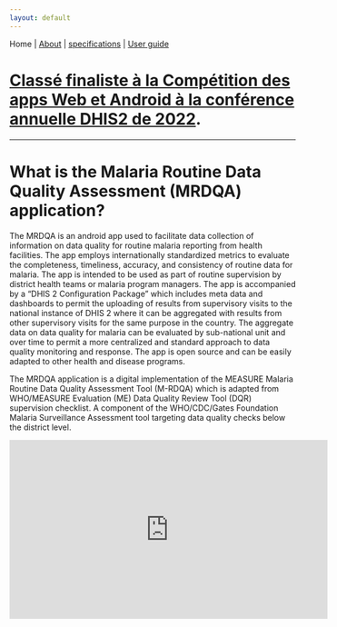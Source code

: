 ```yaml
---
layout: default
---
```

Home | [About](./about.md) | [specifications](./specs.md) | [User guide](./userguide.md)


# [Classé finaliste à la Compétition des apps Web et Android à la conférence annuelle DHIS2 de 2022](https://community.dhis2.org/t/announcing-the-finalists-of-the-dhis2-web-android-app-competition-2022/47992).

* * *

# What is the Malaria Routine Data Quality Assessment (MRDQA) application?

The MRDQA is an android app used to facilitate data collection of information on data quality for routine malaria reporting from health facilities. The app employs internationally standardized metrics to evaluate the completeness, timeliness, accuracy, and consistency of routine data for malaria. The app is intended to be used as part of routine supervision by district health teams or malaria program managers. The app is accompanied by a “DHIS 2 Configuration Package” which includes meta data and dashboards to permit the uploading of results from supervisory visits to the national instance of DHIS 2 where it can be aggregated with results from other supervisory visits for the same purpose in the country. The aggregate data on data quality for malaria can be evaluated by sub-national unit and over time to permit a more centralized and standard approach to data quality monitoring and response. The app is open source and can be easily adapted to other health and disease programs.

The MRDQA application is a digital implementation of the MEASURE Malaria Routine Data Quality Assessment Tool (M-RDQA) which is adapted from WHO/MEASURE Evaluation (ME) Data Quality Review Tool (DQR) supervision checklist. A component of the WHO/CDC/Gates Foundation Malaria Surveillance Assessment tool targeting data quality checks below the district level.


<iframe width="560" height="315" src="https://www.youtube.com/embed/jF4pfyVKzhc" title="YouTube video player" frameborder="0" allow="accelerometer; autoplay; clipboard-write; encrypted-media; gyroscope; picture-in-picture" allowfullscreen></iframe>